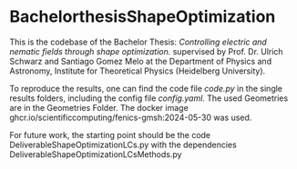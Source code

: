 # BachelorthesisShapeOptimization
This is the codebase of the Bachelor Thesis: *Controlling electric and nematic fields through shape optimization.* supervised by  Prof. Dr. Ulrich Schwarz and Santiago Gomez Melo at the Department of Physics and Astronomy, Institute for Theoretical Physics (Heidelberg University).

To reproduce the results, one can find the code file *code.py* in the single results folders, including the config file *config.yaml*. The used Geometries are in the Geometries Folder. The docker image ghcr.io/scientificcomputing/fenics-gmsh:2024-05-30 was used.

For future work, the starting point should be the code DeliverableShapeOptimizationLCs.py with the dependencies DeliverableShapeOptimizationLCsMethods.py
 